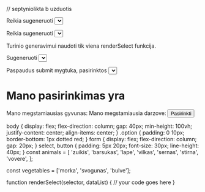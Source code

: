 // septyniolikta b uzduotis

Reikia sugeneruoti <select> formos elementa, kuriame butu isvardintos tokios reiksmes: zuikis, barsukas, lape, vilkas, sernas, stirna, vovere.

Reikia sugeneruoti <select> formos elementa, kuriame butu isvardintos tokios reiksmes: morka, svogunas, bulve.

Turinio generavimui naudoti tik viena renderSelect funkcija.

Sugeneruoti <select> elementai turi buti iterpti zemiau atitinkamu formos <label> elementu.

Paspaudus submit mygtuka, pasirinktos <select> reiksmes turi buti atvaizduotos .option elemente. Reiksmes atskiriant kableliu.

<h1>Mano pasirinkimas yra <span class="option"></span></h1>
<form>
  <label for="animal">Mano megstamiausias gyvunas:</label>
  <label for="vegetable">Mano megstamiausia darzove:</label>
  <button type="submit">Pasirinkti</button>
</form>
body {
  display: flex;
  flex-direction: column;
  gap: 40px;
  min-height: 100vh;
  justify-content: center;
  align-items: center;
}
.option {
  padding: 0 10px;
  border-bottom: 1px dotted red;
}
form {
  display: flex;
  flex-direction: column;
  gap: 20px;
}
select,
button {
  padding: 5px 20px;
  font-size: 30px;
  line-height: 40px;
}
const animals = [
  'zuikis',
  'barsukas',
  'lape',
  'vilkas',
  'sernas',
  'stirna',
  'vovere',
];

const vegetables = ['morka', 'svogunas', 'bulve'];

function renderSelect(selector, dataList) {
  // your code goes here
}